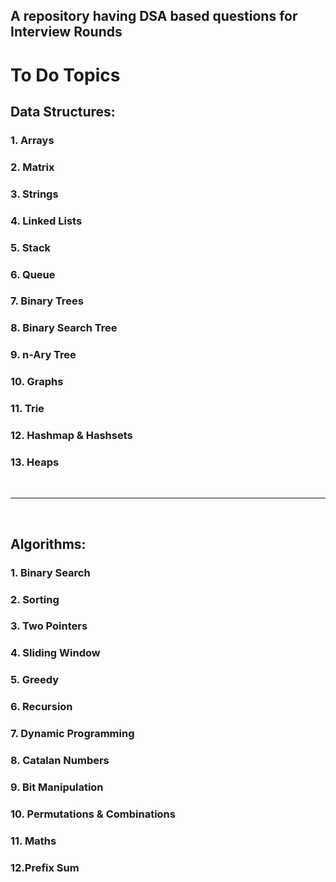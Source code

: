 ## A repository having DSA based questions for Interview Rounds

# To Do Topics
<div>

<div>

## Data Structures:
### 1. Arrays 
### 2. Matrix
### 3. Strings
### 4. Linked Lists
### 5. Stack
### 6. Queue
### 7. Binary Trees
### 8. Binary Search Tree
### 9. n-Ary Tree
### 10. Graphs
### 11. Trie
### 12. Hashmap & Hashsets
### 13. Heaps

</div>
<br>
<hr>
<br>
<div>

## Algorithms:
### 1. Binary Search 
### 2. Sorting
### 3. Two Pointers
### 4. Sliding Window
### 5. Greedy
### 6. Recursion
### 7. Dynamic Programming
### 8. Catalan Numbers
### 9. Bit Manipulation
### 10. Permutations & Combinations
### 11. Maths
### 12.Prefix Sum

</div>

</div>
 

